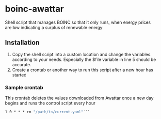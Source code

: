 # boinc-awattar
Shell script that manages BOINC so that it only runs, when energy prices are low indicating a surplus of renewable energy

## Installation
1. Copy the shell script into a custom location and change the variables according to your needs. Especially the $file variable in line 5 should be accurate.
2. Create a crontab or another way to run this script after a new hour has started

### Sample crontab
This crontab deletes the values downloaded from Awattar once a new day begins and runs the control script every hour

```2 * * * * /path/to/controller.sh
1 0 * * * rm "/path/to/current.yaml"```
